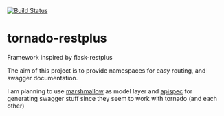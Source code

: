[![Build Status](https://travis-ci.org/d21d3q/tornado-restplus.svg?branch=master)](https://travis-ci.org/d21d3q/tornado-restplus)
# tornado-restplus
Framework inspired by flask-restplus

The aim of this project is to provide namespaces for easy routing, and swagger
documentation.

I am planning to use
[marshmallow](https://github.com/marshmallow-code/marshmallow) as model layer
and [apispec](https://github.com/marshmallow-code/apispec) for generating
swagger stuff since they seem to work with tornado (and each other)
